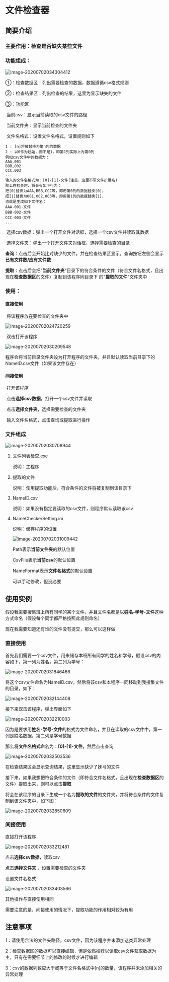 # 文件检查器
## 简要介绍

### 主要作用：检查是否缺失某些文件

### 功能组成：

![image-20200702034304412](C:\Users\11717\AppData\Roaming\Typora\typora-user-images\image-20200702034304412.png)

①：检查数据区：列出需要检查的数据，数据遵循csv格式规则

②：检查结果区：列出检查的结果，这里为显示缺失的文件

③：功能区

​		当前csv：显示当前读取的csv文件的路径

​		当前文件夹：显示当前检查的文件夹

​		文件名格式：设置文件名格式，设置规则如下

```
1 : [n]将被替换为第n列的数据
2 : 以0作为起始，而不是1，即第1列实际上为第0列
例如csv文件中的数据为：
AAA,001
BBB,002
CCC,003
...
输入的文件名格式为：[0]-[1]-文件(注意，这里不带文件扩展名)
那么在检查时，将会有如下行为：
把[0]替换为AAA,BBB,CCC等，即用第0列的数据替换[0]，
把[1]替换为001,002,003等，即用第1列的数据替换[1]，
也就是生成如下文件名：
AAA-001-文件
BBB-002-文件
CCC-003-文件
...
```

​		选择csv数据：弹出一个打开文件对话框，选择一个csv文件并读取其数据

​		选择文件夹：弹出一个打开文件夹对话框，选择需要检查的目录

​		**查询**：点击后会开始比对缺少的文件，并在检查结果区显示，查询按钮左侧会显示 **已有文件数/应有文件数**

​		**提取**：点击后会把"**当前文件夹**"目录下的符合条件的文件（符合文件名格式，且出现在**检查数据区**的文件）复制到该程序同目录下					的"**提取的文件**"文件夹中

### 使用：

#### 直接使用

​		将该程序放在要检查的文件夹中

![image-20200702024720259](C:\Users\11717\AppData\Roaming\Typora\typora-user-images\image-20200702024720259.png)

​		双击打开该程序

![image-20200702030209548](C:\Users\11717\AppData\Roaming\Typora\typora-user-images\image-20200702030209548.png)

​		程序会将当前目录文件夹设为打开程序的文件夹，并且默认读取当前目录下的NameID.csv文件（如果该文件存在）

#### 间接使用

​		打开该程序

​		点击**选择csv数据**，打开一个csv文件并读取

​		点击**选择文件夹**，选择需要检查的文件夹

​		输入文件名格式，点击查询或提取进行操作

### 文件组成

![image-20200702030708944](C:\Users\11717\AppData\Roaming\Typora\typora-user-images\image-20200702030708944.png)

1. 文件列表检查.exe 

   说明：主程序

2. 提取的文件

   说明：使用提取功能后，符合条件的文件将被复制到该目录下

3. NameID.csv

   说明：如果没有指定要读取的csv文件，则程序默认读取该csv

4. NameCheckerSetting.ini

   说明：储存程序的设置

   ![image-20200702031009442](C:\Users\11717\AppData\Roaming\Typora\typora-user-images\image-20200702031009442.png)

   Path表示**当前文件夹**的默认位置

   CsvFile表示**当前csv**的默认位置

   NameFormat表示**文件名格式**的默认设置

   可以手动修改，但没必要

## 使用实例

假设我需要搜集班上所有同学的某个文件，并且文件名都是以**姓名-学号-文件**这种方式命名（假设每个同学都严格按照此规则命名）

现在我需要知道还有谁的文件没有提交，那么可以这样做

### 直接使用

首先我们需要一个csv文件，用来储存本班所有同学的姓名和学号，假设csv的内容如下，第一列为姓名，第二列为学号：

![image-20200702031846466](C:\Users\11717\AppData\Roaming\Typora\typora-user-images\image-20200702031846466.png)

将这个csv文件命名为NameID.csv，然后将该csv和本程序一同移动到我搜集文件的目录，如下：

![image-20200702032144408](C:\Users\11717\AppData\Roaming\Typora\typora-user-images\image-20200702032144408.png)

接下来双击该程序，弹出界面如下

![image-20200702032210003](C:\Users\11717\AppData\Roaming\Typora\typora-user-images\image-20200702032210003.png)

因为是要求用**姓名-学号-文件**的格式为文件命名，并且在读取的csv文件中，第一列是姓名数据，第二列是学号数据

那么将**文件名格式**命名为：**[0]-[1]-文件**，然后点击查询

![image-20200702032503536](C:\Users\11717\AppData\Roaming\Typora\typora-user-images\image-20200702032503536.png)

在检查结果区会显示查询结果，这里显示缺少了妹弓的文件

接下来，如果我想把符合条件的文件（即符合文件名格式，且出现在**检查数据区**的文件）提取出来，则可以点击**提取**

将会在该程序的目录下生成一个名为**提取的文件**的文件夹，并将符合条件的文件复制到该文件夹中，如下图：

![image-20200702032850609](C:\Users\11717\AppData\Roaming\Typora\typora-user-images\image-20200702032850609.png)

### 间接使用

直接打开该程序

![image-20200702033212481](C:\Users\11717\AppData\Roaming\Typora\typora-user-images\image-20200702033212481.png)

点击**选择csv数据**，读取csv

点击**选择文件夹** ，设置需要检查的文件夹

设置文件名格式

![image-20200702033403566](C:\Users\11717\AppData\Roaming\Typora\typora-user-images\image-20200702033403566.png)

其他操作与直接使用相同

需要注意的是，间接使用的情况下，提取功能的作用相对较为有用

## 注意事项

1：请使用合法的文件夹路径，csv文件，因为该程序并未添加这类异常处理

2：检查数据区的数据可以直接编辑，但是依然推荐以读取csv文件获取数据为主，只有在需要细节上的修改的时候才进行编辑

3：csv的数据列数应大于或等于文件名格式中[n]的数量，该程序并未添加相关的异常处理